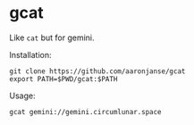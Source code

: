 # gcat

Like `cat` but for gemini.

Installation:
```
git clone https://github.com/aaronjanse/gcat
export PATH=$PWD/gcat:$PATH
```

Usage:
```
gcat gemini://gemini.circumlunar.space
```

